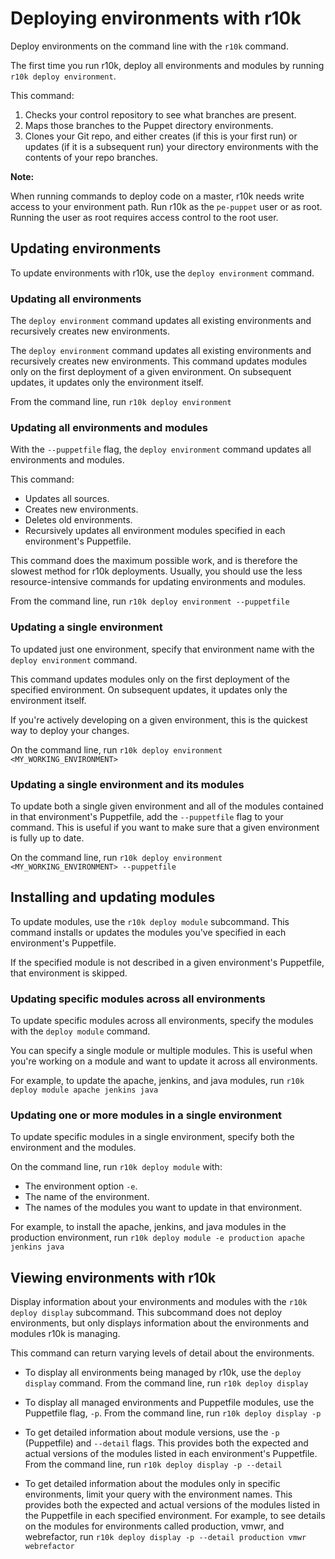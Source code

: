 # Deploying environments with r10k

Deploy environments on the command line with the `r10k` command.

The first time you run r10k, deploy all environments and modules by running `r10k deploy environment`.

This command:

1.  Checks your control repository to see what branches are present.
2.  Maps those branches to the Puppet directory environments.
3.  Clones your Git repo, and either creates \(if this is your first run\) or updates \(if it is a subsequent run\) your directory environments with the contents of your repo branches.

**Note:**

When running commands to deploy code on a master, r10k needs write access to your environment path. Run r10k as the `pe-puppet` user or as root. Running the user as root requires access control to the root user.

## Updating environments

To update environments with r10k, use the `deploy environment` command.

### Updating all environments

The `deploy environment` command updates all existing environments and recursively creates new environments.

The `deploy environment` command updates all existing environments and recursively creates new environments. This command updates modules only on the first deployment of a given environment. On subsequent updates, it updates only the environment itself.

From the command line, run `r10k deploy environment`

### Updating all environments and modules

With the `--puppetfile` flag, the `deploy environment` command updates all environments and modules.

This command:

-   Updates all sources.
-   Creates new environments.
-   Deletes old environments.
-   Recursively updates all environment modules specified in each environment's Puppetfile.

This command does the maximum possible work, and is therefore the slowest method for r10k deployments. Usually, you should use the less resource-intensive commands for updating environments and modules.

From the command line, run `r10k deploy environment --puppetfile`

### Updating a single environment

To updated just one environment, specify that environment name with the `deploy environment` command.

This command updates modules only on the first deployment of the specified environment. On subsequent updates, it updates only the environment itself.

If you're actively developing on a given environment, this is the quickest way to deploy your changes.

On the command line, run `r10k deploy environment <MY_WORKING_ENVIRONMENT>`

### Updating a single environment and its modules

To update both a single given environment and all of the modules contained in that environment's Puppetfile, add the `--puppetfile` flag to your command. This is useful if you want to make sure that a given environment is fully up to date.

On the command line, run `r10k deploy environment <MY_WORKING_ENVIRONMENT> --puppetfile`

## Installing and updating modules

To update modules, use the `r10k deploy module` subcommand. This command installs or updates the modules you've specified in each environment's Puppetfile.

If the specified module is not described in a given environment's Puppetfile, that environment is skipped.

### Updating specific modules across all environments

To update specific modules across all environments, specify the modules with the `deploy module` command.

You can specify a single module or multiple modules. This is useful when you're working on a module and want to update it across all environments.

For example, to update the apache, jenkins, and java modules, run `r10k deploy module apache jenkins java`

### Updating one or more modules in a single environment

To update specific modules in a single environment, specify both the environment and the modules.

On the command line, run `r10k deploy module` with:

-   The environment option `-e`.
-   The name of the environment.
-   The names of the modules you want to update in that environment.

For example, to install the apache, jenkins, and java modules in the production environment, run `r10k deploy module -e production apache jenkins java`

## Viewing environments with r10k

Display information about your environments and modules with the `r10k deploy display` subcommand. This subcommand does not deploy environments, but only displays information about the environments and modules r10k is managing.

This command can return varying levels of detail about the environments.

-   To display all environments being managed by r10k, use the `deploy display` command. From the command line, run `r10k deploy display`

-   To display all managed environments and Puppetfile modules, use the Puppetfile flag, `-p`. From the command line, run `r10k deploy display -p`

-   To get detailed information about module versions, use the `-p` \(Puppetfile\) and `--detail` flags. This provides both the expected and actual versions of the modules listed in each environment's Puppetfile. From the command line, run `r10k deploy display -p --detail`

-   To get detailed information about the modules only in specific environments, limit your query with the environment names. This provides both the expected and actual versions of the modules listed in the Puppetfile in each specified environment. For example, to see details on the modules for environments called production, vmwr, and webrefactor, run `r10k deploy display -p --detail production vmwr webrefactor`

